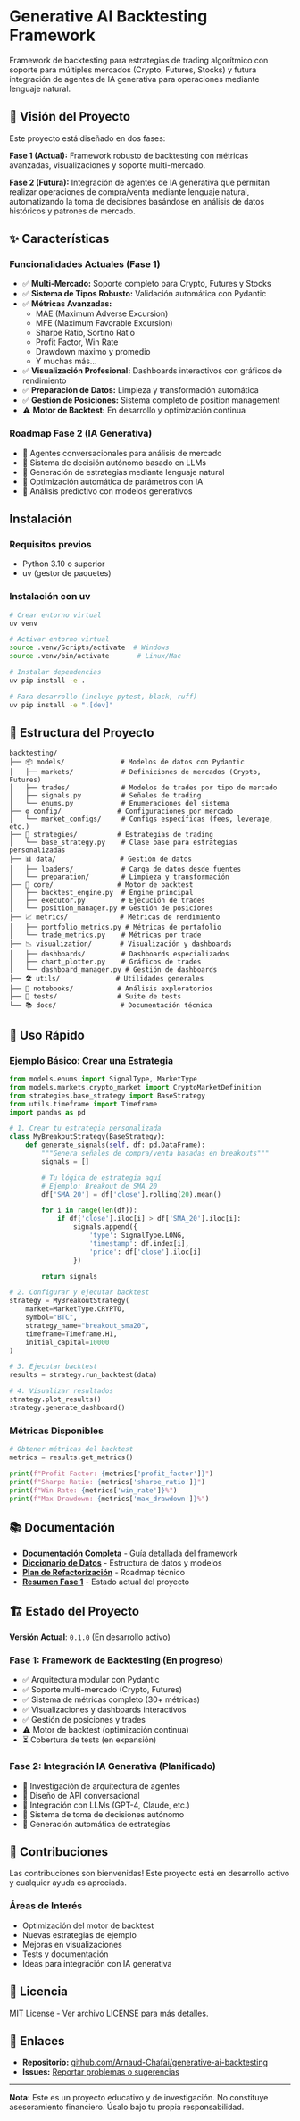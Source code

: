 # Generative AI Backtesting Framework

Framework de backtesting para estrategias de trading algorítmico con soporte para múltiples mercados (Crypto, Futures, Stocks) y futura integración de agentes de IA generativa para operaciones mediante lenguaje natural.

## 🎯 Visión del Proyecto

Este proyecto está diseñado en dos fases:

**Fase 1 (Actual):** Framework robusto de backtesting con métricas avanzadas, visualizaciones y soporte multi-mercado.

**Fase 2 (Futura):** Integración de agentes de IA generativa que permitan realizar operaciones de compra/venta mediante lenguaje natural, automatizando la toma de decisiones basándose en análisis de datos históricos y patrones de mercado.

## ✨ Características

### Funcionalidades Actuales (Fase 1)

- ✅ **Multi-Mercado:** Soporte completo para Crypto, Futures y Stocks
- ✅ **Sistema de Tipos Robusto:** Validación automática con Pydantic
- ✅ **Métricas Avanzadas:**
  - MAE (Maximum Adverse Excursion)
  - MFE (Maximum Favorable Excursion)
  - Sharpe Ratio, Sortino Ratio
  - Profit Factor, Win Rate
  - Drawdown máximo y promedio
  - Y muchas más...
- ✅ **Visualización Profesional:** Dashboards interactivos con gráficos de rendimiento
- ✅ **Preparación de Datos:** Limpieza y transformación automática
- ✅ **Gestión de Posiciones:** Sistema completo de position management
- ⚠️ **Motor de Backtest:** En desarrollo y optimización continua

### Roadmap Fase 2 (IA Generativa)

- 🔮 Agentes conversacionales para análisis de mercado
- 🔮 Sistema de decisión autónomo basado en LLMs
- 🔮 Generación de estrategias mediante lenguaje natural
- 🔮 Optimización automática de parámetros con IA
- 🔮 Análisis predictivo con modelos generativos

## Instalación

### Requisitos previos

- Python 3.10 o superior
- uv (gestor de paquetes)

### Instalación con uv

```bash
# Crear entorno virtual
uv venv

# Activar entorno virtual
source .venv/Scripts/activate  # Windows
source .venv/bin/activate       # Linux/Mac

# Instalar dependencias
uv pip install -e .

# Para desarrollo (incluye pytest, black, ruff)
uv pip install -e ".[dev]"
```

## 📁 Estructura del Proyecto

```
backtesting/
├── 📦 models/              # Modelos de datos con Pydantic
│   ├── markets/            # Definiciones de mercados (Crypto, Futures)
│   ├── trades/             # Modelos de trades por tipo de mercado
│   ├── signals.py          # Señales de trading
│   └── enums.py            # Enumeraciones del sistema
├── ⚙️ config/              # Configuraciones por mercado
│   └── market_configs/     # Configs específicas (fees, leverage, etc.)
├── 🎯 strategies/          # Estrategias de trading
│   └── base_strategy.py    # Clase base para estrategias personalizadas
├── 📊 data/                # Gestión de datos
│   ├── loaders/            # Carga de datos desde fuentes
│   └── preparation/        # Limpieza y transformación
├── 🚀 core/                # Motor de backtest
│   ├── backtest_engine.py  # Engine principal
│   ├── executor.py         # Ejecución de trades
│   └── position_manager.py # Gestión de posiciones
├── 📈 metrics/             # Métricas de rendimiento
│   ├── portfolio_metrics.py # Métricas de portafolio
│   └── trade_metrics.py    # Métricas por trade
├── 📉 visualization/       # Visualización y dashboards
│   ├── dashboards/         # Dashboards especializados
│   ├── chart_plotter.py    # Gráficos de trades
│   └── dashboard_manager.py # Gestión de dashboards
├── 🛠️ utils/              # Utilidades generales
├── 📓 notebooks/           # Análisis exploratorios
├── 🧪 tests/               # Suite de tests
└── 📚 docs/                # Documentación técnica
```

## 🚀 Uso Rápido

### Ejemplo Básico: Crear una Estrategia

```python
from models.enums import SignalType, MarketType
from models.markets.crypto_market import CryptoMarketDefinition
from strategies.base_strategy import BaseStrategy
from utils.timeframe import Timeframe
import pandas as pd

# 1. Crear tu estrategia personalizada
class MyBreakoutStrategy(BaseStrategy):
    def generate_signals(self, df: pd.DataFrame):
        """Genera señales de compra/venta basadas en breakouts"""
        signals = []

        # Tu lógica de estrategia aquí
        # Ejemplo: Breakout de SMA 20
        df['SMA_20'] = df['close'].rolling(20).mean()

        for i in range(len(df)):
            if df['close'].iloc[i] > df['SMA_20'].iloc[i]:
                signals.append({
                    'type': SignalType.LONG,
                    'timestamp': df.index[i],
                    'price': df['close'].iloc[i]
                })

        return signals

# 2. Configurar y ejecutar backtest
strategy = MyBreakoutStrategy(
    market=MarketType.CRYPTO,
    symbol="BTC",
    strategy_name="breakout_sma20",
    timeframe=Timeframe.H1,
    initial_capital=10000
)

# 3. Ejecutar backtest
results = strategy.run_backtest(data)

# 4. Visualizar resultados
strategy.plot_results()
strategy.generate_dashboard()
```

### Métricas Disponibles

```python
# Obtener métricas del backtest
metrics = results.get_metrics()

print(f"Profit Factor: {metrics['profit_factor']}")
print(f"Sharpe Ratio: {metrics['sharpe_ratio']}")
print(f"Win Rate: {metrics['win_rate']}%")
print(f"Max Drawdown: {metrics['max_drawdown']}%")
```

## 📚 Documentación

- **[Documentación Completa](docs/CLAUDE.md)** - Guía detallada del framework
- **[Diccionario de Datos](docs/data_dictionary.md)** - Estructura de datos y modelos
- **[Plan de Refactorización](docs/REFACTORING_PLAN.md)** - Roadmap técnico
- **[Resumen Fase 1](docs/FASE1_RESUMEN.md)** - Estado actual del proyecto

## 🏗️ Estado del Proyecto

**Versión Actual**: `0.1.0` (En desarrollo activo)

### Fase 1: Framework de Backtesting (En progreso)
- ✅ Arquitectura modular con Pydantic
- ✅ Soporte multi-mercado (Crypto, Futures)
- ✅ Sistema de métricas completo (30+ métricas)
- ✅ Visualizaciones y dashboards interactivos
- ✅ Gestión de posiciones y trades
- ⚠️ Motor de backtest (optimización continua)
- ⏳ Cobertura de tests (en expansión)

### Fase 2: Integración IA Generativa (Planificado)
- 🔮 Investigación de arquitectura de agentes
- 🔮 Diseño de API conversacional
- 🔮 Integración con LLMs (GPT-4, Claude, etc.)
- 🔮 Sistema de toma de decisiones autónomo
- 🔮 Generación automática de estrategias

## 🤝 Contribuciones

Las contribuciones son bienvenidas! Este proyecto está en desarrollo activo y cualquier ayuda es apreciada.

### Áreas de Interés
- Optimización del motor de backtest
- Nuevas estrategias de ejemplo
- Mejoras en visualizaciones
- Tests y documentación
- Ideas para integración con IA generativa

## 📝 Licencia

MIT License - Ver archivo LICENSE para más detalles.

## 🔗 Enlaces

- **Repositorio:** [github.com/Arnaud-Chafai/generative-ai-backtesting](https://github.com/Arnaud-Chafai/generative-ai-backtesting)
- **Issues:** [Reportar problemas o sugerencias](https://github.com/Arnaud-Chafai/generative-ai-backtesting/issues)

---

**Nota:** Este es un proyecto educativo y de investigación. No constituye asesoramiento financiero. Úsalo bajo tu propia responsabilidad.
